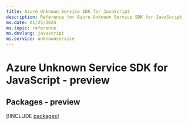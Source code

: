 ```yaml
---
title: Azure Unknown Service SDK for JavaScript
description: Reference for Azure Unknown Service SDK for JavaScript
ms.date: 01/25/2024
ms.topic: reference
ms.devlang: javascript
ms.service: unknownservice
---
```

# Azure Unknown Service SDK for JavaScript - preview
## Packages - preview
[!INCLUDE [packages](unknown-service-index.md)]
